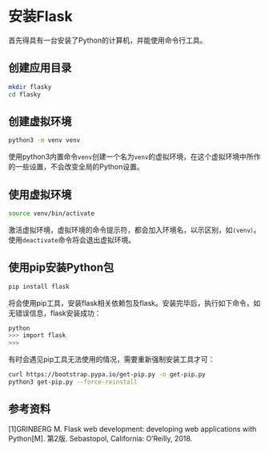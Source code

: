 # 安装Flask

首先得具有一台安装了Python的计算机，并能使用命令行工具。

## 创建应用目录

```bash
mkdir flasky
cd flasky
```

## 创建虚拟环境

```bash
python3 -m venv venv
```

使用python3内置命令`venv`创建一个名为`venv`的虚拟环境，在这个虚拟环境中所作的一些设置，不会改变全局的Python设置。

## 使用虚拟环境

```bash
source venv/bin/activate
```

激活虚拟环境，虚拟环境的命令提示符，都会加入环境名，以示区别，如`(venv）`。使用`deactivate`命令将会退出虚拟环境。

## 使用pip安装Python包

```bash
pip install flask
```

将会使用pip工具，安装flask相关依赖包及flask。安装完毕后，执行如下命令，如无错误信息，flask安装成功：

```bash
python
>>> import flask
>>>
```

有时会遇见pip工具无法使用的情况，需要重新强制安装工具才可：

```bash
curl https://bootstrap.pypa.io/get-pip.py -o get-pip.py
python3 get-pip.py --force-reinstall
```

## 参考资料

[1]GRINBERG M. Flask web development: developing web applications with Python[M]. 第2版. Sebastopol, California: O’Reilly, 2018.
